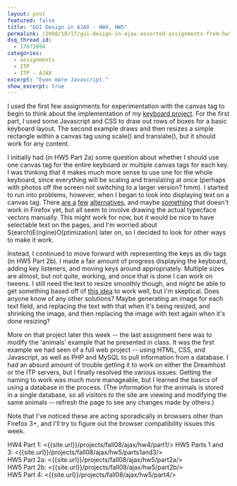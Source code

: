 ```yaml
---
layout: post
featured: false
title: "GUI Design in AJAX - HW4, HW5"
permalink: /2008/10/17/gui-design-in-ajax-assorted-assignments-from-hw5-hw6/
dsq_thread_id:
  - 17673094
categories:
  - assignments
  - ITP
  - ITP - AJAX
excerpt: "Even more Javascript."
show_excerpt: true
---
```

I used the first few assignments for experimentation with the canvas tag to begin to think about the implementation of my [keyboard project][1]. For the first part, I used some Javascript and CSS to draw out rows of boxes for a basic keyboard layout. The second example draws and then resizes a simple rectangle within a canvas tag using scale() and translate(), but it should work for any content.

I initially had (in HW5 Part 2a) some question about whether I should use one canvas tag for the entire keyboard or multiple canvas tags for each key. I was thinking that it makes much more sense to use one for the whole keyboard, since everything will be scaling and translating at once (perhaps with photos off the screen not switching to a larger version? hmm). I started to run into problems, however, when I began to look into displaying text on a canvas tag. There [are a][2] [few][3] [alternatives][4], and maybe [something][5] that doesn't work in Firefox yet, but all seem to involve drawing the actual typecface vectors manually. This might work for now, but it would be nice to have selectable text on the pages, and I'm worried about S(earch)E(ngine)O(ptimization) later on, so I decided to look for other ways to make it work.

Instead, I continued to move forward with representing the keys as div tags (in HW5 Part 2b). I made a fair amount of progress displaying the keyboard, adding key listeners, and moving keys around appropriately. Multiple sizes are almost, but not quite, working, and once that is done I can work on tweens. I still need the text to resize smoothly though, and might be able to get something based off of [this idea][6] to work well, but I'm skeptical. Does anyone know of any other solutions? Maybe generating an image for each text field, and replacing the text with that when it's being resized, and shrinking the image, and then replacing the image with text again when it's done resizing?

More on that project later this week -- the last assignment here was to modify the 'animals' example that he presented in class. It was the first example we had seen of a full web project -- using HTML, CSS, and Javascript, as well as PHP and MySQL to pull information from a database. I had an absurd amount of trouble getting it to work on either the Dreamhost or the ITP servers, but I finally resolved the various issues. Getting the naming to work was much more manageable, but I learned the basics of using a database in the process. (The information for the animals is stored in a single database, so all visitors to the site are viewing and modifying the same animals -- refresh the page to see any changes made by others.)

Note that I've noticed these are acting sporadically in browsers other than Firefox 3+, and I'll try to figure out the browser compatibility issues this week.

HW4 Part 1: <{{site.url}}/projects/fall08/ajax/hw4/part1/>
HW5 Parts 1 and 3: <{{site.url}}/projects/fall08/ajax/hw5/parts1and3/>  
HW5 Part 2a: <{{site.url}}/projects/fall08/ajax/hw5/part2a/>  
HW5 Part 2b: <{{site.url}}/projects/fall08/ajax/hw5/part2b/>  
HW5 Part 4: <{{site.url}}/projects/fall08/ajax/hw5/part4/>

 [1]: /2008/10/03/gui-design-in-ajax-project-idea/
 [2]: http://osteele.com/sources/javascript/docs/textcanvas
 [3]: http://canvaspaint.org/blog/2006/12/rendering-text/
 [4]: http://www.federated.com/~jim/canvastext/
 [5]: http://developer.mozilla.org/En/Canvas:Text
 [6]: http://developer.apple.com/internet/webcontent/examples/advanced_letters.html#
